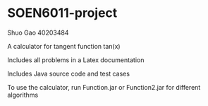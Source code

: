 # SOEN6011-project
Shuo Gao 40203484

A calculator for tangent function tan(x)

Includes all problems in a Latex documentation

Includes Java source code and test cases

To use the calculator, run Function.jar or Function2.jar for different algorithms